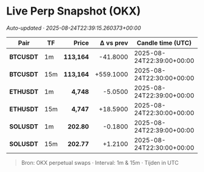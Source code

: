 # Live Perp Snapshot (OKX)  
*Auto-updated · 2025-08-24T22:39:15.260373+00:00*

| Pair | TF | Price | Δ vs prev | Candle time (UTC) | Volume |
|---|---|---:|---:|---|---:|
| **BTCUSDT** | 1m | **113,164** | -41.8000 | 2025-08-24T22:39:00+00:00 | 1775.72 |
| **BTCUSDT** | 15m | **113,164** | +559.1000 | 2025-08-24T22:30:00+00:00 | 68063.75 |
| **ETHUSDT** | 1m | **4,748** | -5.0500 | 2025-08-24T22:39:00+00:00 | 9870.77 |
| **ETHUSDT** | 15m | **4,747** | +18.5900 | 2025-08-24T22:30:00+00:00 | 301698.28 |
| **SOLUSDT** | 1m | **202.80** | -0.1800 | 2025-08-24T22:39:00+00:00 | 1301.55 |
| **SOLUSDT** | 15m | **202.77** | +1.2100 | 2025-08-24T22:30:00+00:00 | 49623.79 |

> Bron: OKX perpetual swaps · Interval: 1m & 15m · Tijden in UTC